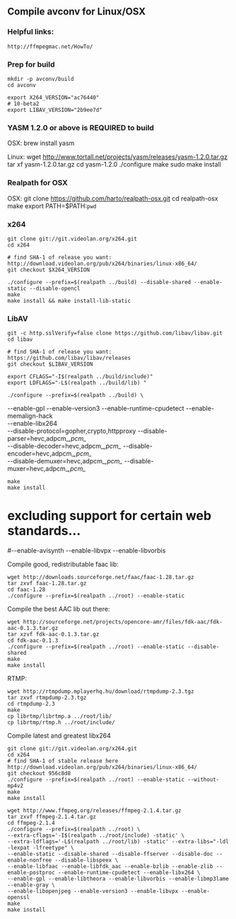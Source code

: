 
## Compile avconv for Linux/OSX

### Helpful links:
    http://ffmpegmac.net/HowTo/


### Prep for build

    mkdir -p avconv/build
    cd avconv

    export X264_VERSION="ac76440"
    # 10-beta2
    export LIBAV_VERSION="2b9ee7d"

### YASM 1.2.0 or above is REQUIRED to build

OSX:
    brew install yasm
    
Linux:
    wget http://www.tortall.net/projects/yasm/releases/yasm-1.2.0.tar.gz
    tar xf yasm-1.2.0.tar.gz
    cd yasm-1.2.0
    ./configure
    make
    sudo make install


### Realpath for OSX

OSX:
    git clone https://github.com/harto/realpath-osx.git
    cd realpath-osx
    make
    export PATH=$PATH:`pwd`


### x264

    git clone git://git.videolan.org/x264.git
    cd x264
    
    # find SHA-1 of release you want: http://download.videolan.org/pub/x264/binaries/linux-x86_64/
    git checkout $X264_VERSION

    ./configure --prefix=$(realpath ../build) --disable-shared --enable-static --disable-opencl
    make
    make install && make install-lib-static


### LibAV

    git -c http.sslVerify=false clone https://github.com/libav/libav.git
    cd libav

    # find SHA-1 of release you want: https://github.com/libav/libav/releases
    git checkout $LIBAV_VERSION 

    export CFLAGS="-I$(realpath ../build/include)"    
    export LDFLAGS="-L$(realpath ../build/lib) "

    ./configure --prefix=$(realpath ../build) \
--enable-gpl --enable-version3 --enable-runtime-cpudetect --enable-memalign-hack \
--enable-libx264 \
--disable-protocol=gopher,crypto,httpproxy --disable-parser=hevc,adpcm_*,pcm_* \
--disable-decoder=hevc,adpcm_*,pcm_* --disable-encoder=hevc,adpcm_*,pcm_* \
--disable-demuxer=hevc,adpcm_*,pcm_* --disable-muxer=hevc,adpcm_*,pcm_*

    make
    make install


# excluding support for certain web standards...
#--enable-avisynth --enable-libvpx --enable-libvorbis





Compile good, redistributable faac lib:
    
    wget http://downloads.sourceforge.net/faac/faac-1.28.tar.gz
    tar zxvf faac-1.28.tar.gz
    cd faac-1.28
    ./configure --prefix=$(realpath ../root) --enable-static

Compile the best AAC lib out there:
    
    wget http://sourceforge.net/projects/opencore-amr/files/fdk-aac/fdk-aac-0.1.3.tar.gz
    tar xzvf fdk-aac-0.1.3.tar.gz
    cd fdk-aac-0.1.3
    ./configure --prefix=$(realpath ../root) --enable-static --disable-shared
    make
    make install

RTMP:

    wget http://rtmpdump.mplayerhq.hu/download/rtmpdump-2.3.tgz
    tar zxvf rtmpdump-2.3.tgz
    cd rtmpdump-2.3
    make
    cp librtmp/librtmp.a ../root/lib/
    cp librtmp/rtmp.h ../root/include/
    

Compile latest and greatest libx264

    

    git clone git://git.videolan.org/x264.git
    cd x264
    # find SHA-1 of stable release here http://download.videolan.org/pub/x264/binaries/linux-x86_64/
    git checkout 956c8d8
    ./configure --prefix=$(realpath ../root) --enable-static --without-mp4v2
    make
    make install

    wget http://www.ffmpeg.org/releases/ffmpeg-2.1.4.tar.gz
    tar zxvf ffmpeg-2.1.4.tar.gz
    cd ffmpeg-2.1.4
    ./configure --prefix=$(realpath ../root) \
    --extra-cflags='-I$(realpath ../root/include) -static' \
    --extra-ldflags='-L$(realpath ../root/lib) -static' --extra-libs="-ldl -lexpat -lfreetype" \
    --enable-static --disable-shared --disable-ffserver --disable-doc --enable-nonfree --disable-libspeex \
    --enable-libfaac --enable-libfdk_aac --enable-bzlib --enable-zlib --enable-postproc --enable-runtime-cpudetect --enable-libx264 \
    --enable-gpl --enable-libtheora --enable-libvorbis --enable-libmp3lame --enable-gray \
    --enable-libopenjpeg --enable-version3 --enable-libvpx --enable-openssl
    make
    make install
